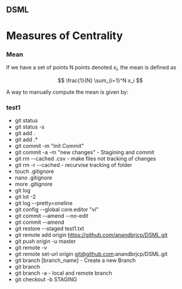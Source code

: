 ## DSML

# Measures of Centrality

### Mean

If we have a set of points N points denoted $x_i$, the mean is defined as

$$ \frac{1}{N} \sum_{i=1}^N x_i $$

A way to manually compute the mean is given by:

### test1

- git status 
- git status -s
- git add .
- git add .* 
- git commit -m "Init Commit"
- git commit -a -m "new changes"  - Stagining and commit
- git rm --cached .csv - make files not tracking of changes 
- git rm -r --cached - recurvise tracking of folder
- touch .gitignore
- nano .gitignore
- more .gitignore
- git log
- git lot -2
- git log --pretty=oneline
- git config --global core.editor "vi"
- git commit --amend --no-edit
- git commit --amend   
- git restore --staged test1.txt 
- git remote add origin https://github.com/anandbrjcp/DSML.git
- git push origin -u master
- git remote -v
- git remote set-url origin git@github.com:anandbrjcp/DSML.git
- git branch [branch_name] - Create a new Branch
- git branch 
- git branch -a - local and remote branch 
- git checkout -b STAGING




